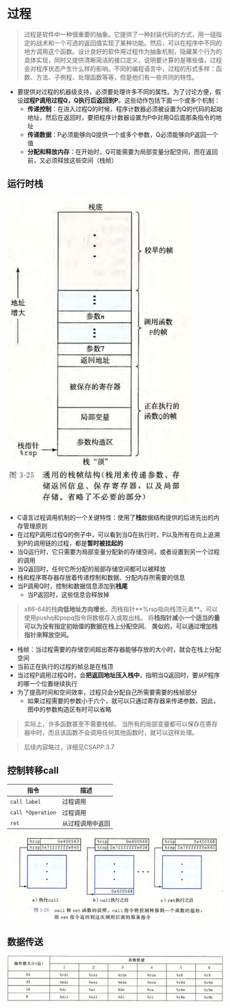 # 过程
>  过程是软件中一种很重要的抽象。它提供了一种封装代码的方式，用一组指定的战术和一个可选的返回值实现了某种功能。然后，可以在程序中不同的地方调用这个函数。设计良好的软件用过程作为抽象机制，隐藏某个行为的具体实现，同时又提供清晰简洁的接口定义，说明要计算的是哪些值，过程会对程序状态产生什么样的影响。不同的编程语言中，过程的形式多样：函数、方法、子例程、处理函数等等，但是他们有一些共同的特性。
-  要提供对过程的机器级支持，必须要处理许多不同的属性。为了讨论方便，假设**过程P调用过程Q，Q执行后返回到P**。这些动作包括下面一个或多个机制：
	-  **传递控制**：在进入过程Q的时候，程序计数器必须被设置为Q的代码的起始地址，然后在返回时，要把程序计数器设置为P中对用Q后面那条指令的地址
	- **传递数据**：P必须能够向Q提供一个或多个参数，Q必须能够向P返回一个值
	- **分配和释放内存**：在开始时，Q可能需要为局部变量分配空间，而在返回前，又必须释放这些空间（栈帧）

## 运行时栈
![](https://raw.githubusercontent.com/alwaysmissin/picgo/main/20230108195606.png)
- C语言过程调用机制的一个关键特性：使用了**栈**数据结构提供的后进先出的内存管理原则
- 在过程P调用过程Q的例子中，可以看到当Q在执行时，P以及所有在向上追溯到P的调用链的过程，都是**暂时被挂起的**
- 当Q运行时，它只需要为局部变量分配新的存储空间，或者设置到另一个过程的调用
- 当Q返回时，任何它所分配的局部存储空间都可以被释放
- 栈和程序寄存器存放着传递控制和数据、分配内存所需要的信息
- 当P调用Q时，控制和数据信息添加到**栈尾**
	- 当P返回时，这些信息会释放掉
> x86-64的栈**向低地址方向增长**，而栈指针**%rsp指向栈顶元素**。可以使用pushq和popq指令将数据存入或取出栈。
> 将**栈指针减小一个适当的量可以为没有指定初始值的数据在栈上分配空间**。
> **类似的，可以通过增加栈指针来释放空间。**
- 栈帧：当过程需要的存储空间超出寄存器能够存放的大小时，就会在栈上分配空间
- 当前正在执行的过程的帧总是在栈顶
- 当过程P调用过程Q时，会**把返回地址压入栈中**，指明当Q返回时，要从P程序的哪一个位置继续执行
- 为了提高时间和空间效率，过程只会分配自己所需要需要的栈帧部分
	- 如果过程需要的参数小于六个，就可以只通过寄存器来传递参数，因此，图中的参数构造区有时可以省略
> 实际上，许多函数甚至不需要栈帧。
> 当所有的局部变量都可以保存在寄存器中时，而且该函数不会调用任何其他函数时，就可以这样处理。



> 后续内容略过，详细见CSAPP:3.7
## 控制转移call
|指令|描述|
|---|---|
|`call label`|过程调用|
|`call *Operation`|过程调用|
|`ret`|从过程调用中返回|
![](https://raw.githubusercontent.com/alwaysmissin/picgo/main/20230108201036.png)

## 数据传送
![](https://raw.githubusercontent.com/alwaysmissin/picgo/main/20230108201110.png)

